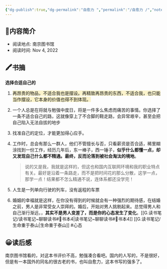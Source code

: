 ```yaml
---
{"dg-publish":true,"dg-permalink":"自愈力 ","permalink":"/自愈力 /","noteIcon":"","created":"2022-11-04","updated":""}
---
```



## 📜**内容简介**

- 阅读地点:  南京图书馆
- 阅读时间:  Nov 4, 2022

## 🖍️书摘
**选择合适自己的**

1. <span style="background:rgba(240, 200, 0, 0.2)"> 再昂贵的物品，不适合我也是摆设。再精致再昂贵的东西，不适合我，也只能当作摆设，它本身的价值也得不到体现。</span>

2.  一个人总是在将就与勉强中度日，将是一件多么焦虑而痛苦的事情。你选择了一条不适合自己的路，这就像穿上了不合脚的鞋走路，会异常艰辛，甚至会把自己陷入无法自拔的地步

3.  找准自己的定位，才能更加得心应手。

4.  工作时，总会有那么一群人，他们不管擅长与否，只看薪资是否合适，稀里糊涂找到一份工作，经历几年后，东一棒子，西一锤子，**似乎什么都懂一点，却又发现自己什么都不精通。最终，反而沦落到被社会淘汰的境地**。
    >说的又是我，我就是这样的，但这也和国内互联网环境和我的职业特点有关。最好是沿着一条路走，而不是把时间花的那么分散，这学一点，那学一点！结果都不怎么精通不说，连体系都还没学完！


5.  人生是一列单向行驶的列车，没有返程的车票

6.  婚姻的幸福就是这样，在你没有得到的时候就会有一种强烈的期待感，在结婚之前，男人是非常受女人崇拜的。婚后，开始对男人挑剔起来。总觉得男人和自己渐行渐远，，**其实不是男人变差了，而是你的心态发生了变化**。[[G.读书笔记/读书笔记~聊聊读书#📄书本4\|读书笔记~聊聊读书#📄书本4]]       [[G.读书笔记/生命重于泰山\|生命重于泰山]]   #心态


## 😀读后感

南京图书馆看的，对这本书评价不高，勉强凑合看吧。国内的人写的，不是很好，但是有一本国外的同名的很古老的书，也叫自愈力，这本书写的强多了。


